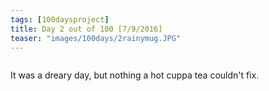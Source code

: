 ```yaml
---
tags: [100daysproject]
title: Day 2 out of 100 [7/9/2016]
teaser: "images/100days/2rainymug.JPG"
---
```


<img src="{{ site.url }}{{ site.baseurl }}/images/100days/2rainymug.JPG" alt="">


It was a dreary day, but nothing a hot cuppa tea couldn't fix.

